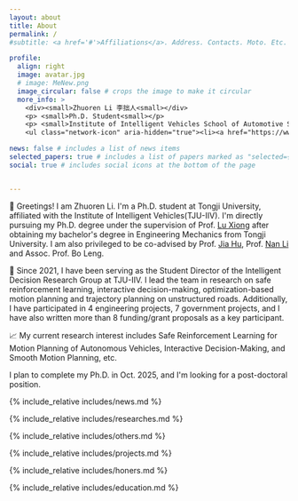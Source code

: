 ```yaml
---
layout: about
title: About
permalink: /
#subtitle: <a href='#'>Affiliations</a>. Address. Contacts. Moto. Etc.

profile:
  align: right
  image: avatar.jpg
  # image: MeNew.png
  image_circular: false # crops the image to make it circular
  more_info: >
    <div><small>Zhuoren Li 李拙人<small></div>
    <p> <small>Ph.D. Student<small></p>
    <p> <small>Institute of Intelligent Vehicles School of Automotive Studies Tongji University, Shanghai, China<small></p>
    <ul class="network-icon" aria-hidden="true"><li><a href="https://www.linkedin.com/in/zhuorenli-patrick/" target="_blank" rel="noopener" aria-label="linkedin"><i class="fab fa-linkedin big-icon"></i></a></li><li><a href="https://scholar.google.com.hk/citations?user=5HSKGBUAAAAJ" target="_blank" rel="noopener" aria-label="google-scholar"><i class="fab fa-google-scholar big-icon"></i></a></li><li><a href="/uploads/Zhuoren_Li_CV.pdf" aria-label="cv"><i class="ai ai-cv big-icon"></i></a></li></ul>

news: false # includes a list of news items
selected_papers: true # includes a list of papers marked as "selected={true}"
social: true # includes social icons at the bottom of the page


---
```





<!-- 
👋 Greetings! I am Zhuoren Li. I'm a Ph.D. student at Tongji University, affiliated with the Institute of Intelligent Vehicles(TJU-IIV). I'm directly pursuing my Ph.D. degree under the supervision of [Prof. Lu Xiong](https://auto.tongji.edu.cn/info/1153/6446.htm) after obtaining my bachelor's degree in Engineering Mechanics from Tongji University. My co-advisors are [Prof. Jia Hu](https://scholar.google.com.hk/citations?user=a34GvQoAAAAJ) and [Associate Prof. Bo Leng](https://auto.tongji.edu.cn/info/1169/9473.htm). -->

👋 Greetings! I am Zhuoren Li. I'm a Ph.D. student at Tongji University, affiliated with the Institute of Intelligent Vehicles(TJU-IIV). I'm directly pursuing my Ph.D. degree under the supervision of Prof. [Lu Xiong](https://auto.tongji.edu.cn/info/1153/6446.htm) after obtaining my bachelor's degree in Engineering Mechanics from Tongji University. I am also privileged to be co-advised by Prof. [Jia Hu](https://scholar.google.com/citations?hl=en&user=a34GvQoAAAAJ), Prof. [Nan Li](https://scholar.google.com/citations?hl=en&user=_JnfJFoAAAAJ) and Assoc. Prof. Bo Leng.


🚀 Since 2021, I have been serving as the Student Director of the Intelligent Decision Research Group at TJU-IIV. I lead the team in research on safe reinforcement learning, interactive decision-making, optimization-based motion planning and trajectory planning on unstructured roads. Additionally, I have participated in 4 engineering projects, 7 government projects, and I have also written more than 8 funding/grant proposals as a key participant.

📈 My current research interest includes Safe Reinforcement Learning for Motion Planning of Autonomous Vehicles, Interactive Decision-Making, and Smooth Motion Planning, etc. 

I plan to complete my Ph.D. in Oct. 2025, and I'm looking for a post-doctoral position.








<!-- 👋 Hi there! I’m Simeng Li, a data scientist with an engineering background and a master’s degree in business analytics from Boston University, where I completed my capstone project under the guidance of Professor Shawn Jin. During my studies, I gained practical experience in business analytics and led a cross-company collaboration as the PMO, guiding our team from data insights to implementation.

🚀 Currently, I’m a data mining engineer at a mobile gaming company, focused on increasing product visibility on Google Play. My work spans ASO (App Store Optimization), user acquisition strategies, machine learning model development, and recommendation system optimization, with guidance and collaboration from Professor Hao Fan at Wuhan University. To enhance workflow efficiency, I’ve developed tools like automated comment reply generation and sentiment analysis.

📈 My academic interests lie in recommendation systems and AI applications, especially in integrating large language models (LLMs) with traditional recommendation systems for more personalized experiences. I’m considering a PhD to further pursue these interests.

☕ Outside of work, I’m a coffee enthusiast and proud owner of a Chihuahua named “Coffee.” Looking forward to connecting over shared interests in data and tech! -->



{% include_relative includes/news.md %}

{% include_relative includes/researches.md %}





{% include_relative includes/others.md %}

{% include_relative includes/projects.md %}

{% include_relative includes/honers.md %}

{% include_relative includes/education.md %}

&nbsp;
&nbsp;



